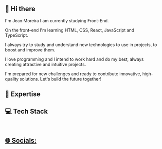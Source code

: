 ##   👋 Hi there 
I'm Jean Moreira I am currently studying Front-End.

On the front-end I'm learning HTML, CSS, React, JavaScript and TypeScript. 

I always try to study and understand new technologies to use in projects, to boost and improve them. 

I love programming and I intend to work hard and do my best, always creating attractive and intuitive projects. 

I'm prepared for new challenges and ready to contribute innovative, high-quality solutions. Let's build the future together!



##  🚀 Expertise




##  💻 Tech Stack
<div align="center">
  <a href="https://github.com/jeanmoreiraa">
</div>
  <div style="display: inline_block"><br>
    

</div>
  
   ## 🌐 Socials:
  <div>



    
  </div>
